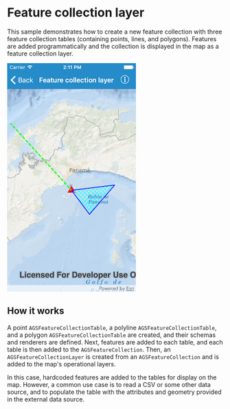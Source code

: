 # Feature collection layer

This sample demonstrates how to create a new feature collection with three feature collection tables (containing points, lines, and polygons). Features are added programmatically and the collection is displayed in the map as a feature collection layer.

![](image1.png)

## How it works

A point `AGSFeatureCollectionTable`, a polyline `AGSFeatureCollectionTable`, and a polygon `AGSFeatureCollectionTable` are created, and their schemas and renderers are defined. Next, features are added to each table, and each table is then added to the `AGSFeatureCollection`. Then, an `AGSFeatureCollectionLayer` is created from an `AGSFeatureCollection` and is added to the map's operational layers. 

In this case, hardcoded features are added to the tables for display on the map. However, a common use case is to read a CSV or some other data source, and to populate the table with the attributes and geometry provided in the external data source.




